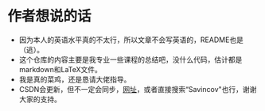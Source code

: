 # 作者想说的话
- 因为本人的英语水平真的不太行，所以文章不会写英语的，README也是（逃）。
- 这个仓库的内容主要是我专业一些课程的总结吧，没什么代码，估计都是markdown和LaTeX文件。
- 我是真的菜鸡，还是恳请大佬指导。
- CSDN会更新，但不一定会同步，[网址](https://blog.csdn.net/Communism1848?spm=1000.2115.3001.5343)，或者直接搜索“Savincov"也行，谢谢大家的支持。
